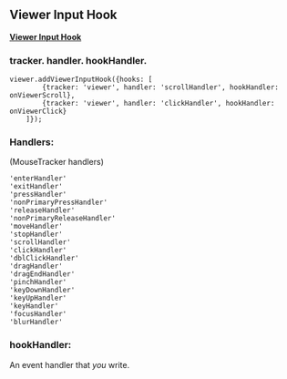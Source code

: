 ## Viewer Input Hook

**[Viewer Input Hook](https://github.com/msalsbery/OpenSeadragonViewerInputHook)**

### tracker.  handler.  hookHandler.
```
viewer.addViewerInputHook({hooks: [
        {tracker: 'viewer', handler: 'scrollHandler', hookHandler: onViewerScroll},
        {tracker: 'viewer', handler: 'clickHandler', hookHandler: onViewerClick}
    ]});
```

### Handlers:
(MouseTracker handlers)

```
'enterHandler'
'exitHandler'
'pressHandler'
'nonPrimaryPressHandler'
'releaseHandler'
'nonPrimaryReleaseHandler'
'moveHandler'
'stopHandler'
'scrollHandler'
'clickHandler'
'dblClickHandler'
'dragHandler'
'dragEndHandler'
'pinchHandler'
'keyDownHandler'
'keyUpHandler'
'keyHandler'
'focusHandler'
'blurHandler'
```

### hookHandler:
An event handler that *you* write.
